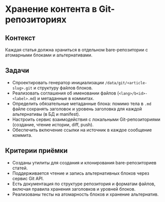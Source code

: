 # Хранение контента в Git-репозиториях

## Контекст
Каждая статья должна храниться в отдельном bare-репозитории с атомарными блоками и альтернативами.

## Задачи
- Спроектировать генератор инициализации `/data/git/<article-slug>.git` и структуру файлов блоков.
- Реализовать соглашения об именовании файлов (`<lang>/b<id>-<label>.md`) и метаданные в коммитах.
- Определить обязательные метаданные блока: помимо тела в `.md` файле сохранять заголовок и уровень заголовка для каждой альтернативы (в БД и manifest).
- Настроить сервис взаимодействия с локальными Git-репозиториями (создание, чтение истории, diff, push).
- Обеспечить включение ссылки на источник в каждое сообщение коммита.

## Критерии приёмки
- Созданы утилиты для создания и клонирования bare-репозиториев статей.
- Поддерживается чтение и запись альтернативных блоков через сервис Git API.
- Есть документация по структуре репозитория и форматам файлов, включая правила хранения заголовков и уровней блоков.
- Реализованы тесты на атомарность блоков и хранение альтернатив.

